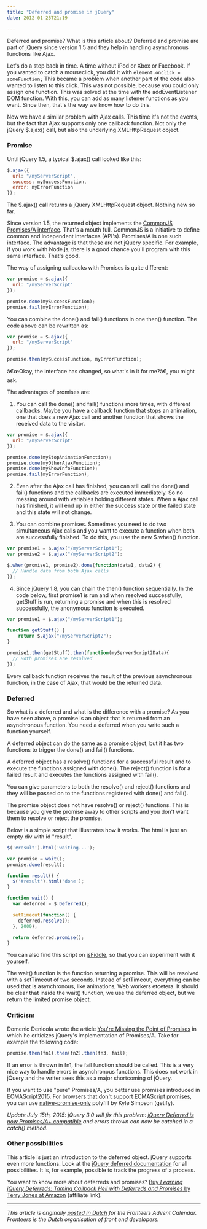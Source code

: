 ```yaml
---
title: "Deferred and promise in jQuery"
date: 2012-01-25T21:19

---
```


Deferred and promise? What is this article about? Deferred and promise are part of jQuery since version 1.5 and they help in handling asynchronous functions like Ajax.

Let's do a step back in time. A time without iPod or Xbox or Facebook. If you wanted to catch a mouseclick, you did it with `element.onclick = someFunction;` This became a problem when another part of the code also wanted to listen to this click. This was not possible, because you could only assign one function. This was solved at the time with the addEventListener DOM function. With this, you can add as many listener functions as you want. Since then, that's the way we know how to do this.

Now we have a similar problem with Ajax calls. This time it's not the events, but the fact that Ajax supports only one callback function. Not only the jQuery $.ajax() call, but also the underlying XMLHttpRequest object.

### Promise

Until jQuery 1.5, a typical $.ajax() call looked like this:

```javascript
$.ajax({
  url: "/myServerScript",
  success: mySuccessFunction,
  error: myErrorFunction
});
```

The $.ajax() call returns a jQuery XMLHttpRequest object. Nothing new so far.

Since version 1.5, the returned object implements the [CommonJS Promises/A interface](http://wiki.commonjs.org/wiki/Promises/A). That's a mouth full. CommonJS is a initiative to define common and independent interfaces (API's). Promises/A is one such interface. The advantage is that these are not jQuery specific. For example, if you work with Node.js, there is a good chance you'll program with this same interface. That's good.

The way of assigning callbacks with Promises is quite different:

```javascript
var promise = $.ajax({
  url: "/myServerScript"
});

promise.done(mySuccessFunction);
promise.fail(myErrorFunction);
```

You can combine the done() and fail() functions in one then() function. The code above can be rewritten as:

```javascript
var promise = $.ajax({
  url: "/myServerScript"
});

promise.then(mySuccessFunction, myErrorFunction);
```

â€œOkay, the interface has changed, so what's in it for me?â€, you might ask.

The advantages of promises are:

1) You can call the done() and fail() functions more times, with different callbacks. Maybe you have a callback function that stops an animation, one that does a new Ajax call and another function that shows the received data to the visitor.


```javascript
var promise = $.ajax({
  url: "/myServerScript"
});

promise.done(myStopAnimationFunction);
promise.done(myOtherAjaxFunction);
promise.done(myShowInfoFunction);
promise.fail(myErrorFunction);
```

2) Even after the Ajax call has finished, you can still call the done() and fail() functions and the callbacks are executed immediately. So no messing around with variables holding different states. When a Ajax call has finished, it will end up in either the success state or the failed state and this state will not change.

3) You can combine promises. Sometimes you need to do two simultaneous Ajax calls and you want to execute a function when both are successfully finished. To do this, you use the new $.when() function.

```javascript
var promise1 = $.ajax("/myServerScript1");
var promise2 = $.ajax("/myServerScript2");

$.when(promise1, promise2).done(function(data1, data2) {
  // Handle data from both Ajax calls
});
```

4) Since jQuery 1.8, you can chain the then() function sequentially. In the code below, first promise1 is run and when resolved successfully, getStuff is run, returning a promise and when this is resolved successfully, the anonymous function is executed.

```javascript
var promise1 = $.ajax("/myServerScript1");

function getStuff() {
    return $.ajax("/myServerScript2");
}

promise1.then(getStuff).then(function(myServerScript2Data){
  // Both promises are resolved
});
```

Every callback function receives the result of the previous asynchronous function,
in the case of Ajax, that would be the returned data.


### Deferred

So what is a deferred and what is the difference with a promise? As you have seen above, a promise is an object that is returned from an asynchronous function. You need a deferred when you write such a function yourself.

A deferred object can do the same as a promise object, but it has two functions to trigger the done() and fail() functions.

A deferred object has a resolve() functions for a successful result and to execute the functions assigned with done(). The reject() function is for a failed result and executes the functions assigned with fail().

You can give parameters to both the resolve() and reject() functions and they will be passed on to the functions registered with done() and fail().

The promise object does not have resolve() or reject() functions. This is because you give the promise away to other scripts and you don't want them to resolve or reject the promise.

Below is a simple script that illustrates how it works. The html is just an empty div with id "result".

```javascript
$('#result').html('waiting...');

var promise = wait();
promise.done(result);

function result() {
  $('#result').html('done');
}

function wait() {
  var deferred = $.Deferred();

  setTimeout(function() {
    deferred.resolve();
  }, 2000);

  return deferred.promise();
}
```

You can also find this script on [jsFiddle](http://jsfiddle.net/TT3G5/), so that you can experiment with it yourself.

The wait() function is the function returning a promise. This will be resolved with a setTimeout of two seconds. Instead of setTimeout, everything can be used that is asynchronous, like animations, Web workers etcetera. It should be clear that inside the wait() function, we use the deferred object, but we return the limited promise object.

### Criticism

Domenic Denicola wrote the article [You're Missing the Point of Promises](https://gist.github.com/3889970) in which he criticizes jQuery's implementation of Promises/A. Take for example the following code:

```javascript
promise.then(fn1).then(fn2).then(fn3, fail);
```

If an error is thrown in fn1, the fail function should be called. This is a very nice way to handle errors in asynchronous functions. This does not work in jQuery and the writer sees this as a major shortcoming of jQuery.

If you want to use "pure" Promises/A, you better use promises introduced in ECMAScript2015. For [browsers that don't support ECMAScript promises](http://caniuse.com/#feat=promises), you can use [native-promise-only](https://github.com/getify/native-promise-only) polyfill by Kyle Simpson (getify).

<i>Update July 15th, 2015: jQuery 3.0 will fix this problem: <a href="http://blog.jquery.com/2015/07/13/jquery-3-0-and-jquery-compat-3-0-alpha-versions-released/">jQuery.Deferred is now Promises/A+ compatible</a> and errors thrown can now be catched in a catch() method.</i>

### Other possibilities

This article is just an introduction to the deferred object. jQuery supports even more functions. Look at the [jQuery deferred documentation](http://api.jquery.com/category/deferred-object/) for all possibilities. It is, for example, possible to track the progress of a process.

You want to know more about deferreds and promises? <a href="http://www.amazon.com/gp/product/1449369391/ref=as_li_qf_sp_asin_il_tl?ie=UTF8&camp=1789&creative=9325&creativeASIN=1449369391&linkCode=as2&tag=webontwikkela-20&linkId=WZLUN2467MS2B3BL" rel="nofollow">Buy <i>Learning jQuery Deferreds: Taming Callback Hell with Deferreds and Promises</i> by Terry Jones at Amazon</a> (affiliate link).

---------------------------------------

*This article is originally [posted in Dutch](http://fronteers.nl/blog/2011/12/deferred-en-promise-in-jquery) for the Fronteers Advent Calendar. Fronteers is the Dutch organisation of front end developers.*
